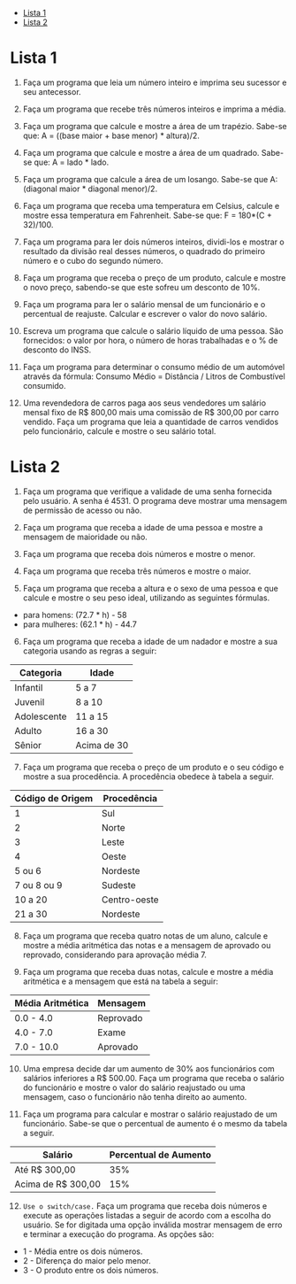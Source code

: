 - [Lista 1](#lista-1)
- [Lista 2](#lista-2)

# Lista 1

1. Faça um programa que leia um número inteiro e imprima seu sucessor e seu antecessor.

2. Faça um programa que recebe três números inteiros e imprima a média.

3. Faça um programa que calcule e mostre a área de um trapézio. Sabe-se que: A = ((base maior + base menor) * altura)/2.

4. Faça um programa que calcule e mostre a área de um quadrado. Sabe-se que: A = lado * lado.

5. Faça um programa que calcule a área de um losango. Sabe-se que A: (diagonal maior * diagonal menor)/2.

6. Faça um programa que receba uma temperatura em Celsius, calcule e mostre essa temperatura em Fahrenheit. Sabe-se que: F = 180*(C + 32)/100.

7. Faça um programa para ler dois números inteiros, dividi-los e mostrar o resultado da divisão real desses números, o quadrado do primeiro número e o cubo do segundo número.

8. Faça um programa que receba o preço de um produto, calcule e mostre o novo preço, sabendo-se que este sofreu um desconto de 10%.

9. Faça um programa para ler o salário mensal de um funcionário e o percentual de reajuste. Calcular e escrever o valor do novo salário.

10. Escreva um programa que calcule o salário líquido de uma pessoa. São fornecidos: o valor por hora, o número de horas trabalhadas e o % de desconto do INSS.

11. Faça um programa para determinar o consumo médio de um automóvel através da fórmula: Consumo Médio = Distância / Litros de Combustível consumido.

12. Uma revendedora de carros paga aos seus vendedores um salário mensal fixo de R$ 800,00 mais uma comissão de R$ 300,00 por carro vendido. Faça um programa que leia a quantidade de carros vendidos pelo funcionário, calcule e mostre o seu salário total.

# Lista 2

1. Faça um programa que verifique a validade de uma senha fornecida pelo usuário. A senha é 4531. O programa deve mostrar uma mensagem de permissão de acesso ou não.

2. Faça um programa que receba a idade de uma pessoa e mostre a mensagem de maioridade ou não.

3. Faça um programa que receba dois números e mostre o menor.

4. Faça um programa que receba três números e mostre o maior.

5. Faça um programa que receba a altura e o sexo de uma pessoa e que calcule e mostre o seu peso ideal, utilizando as seguintes fórmulas.
* para homens: (72.7 * h) - 58
* para mulheres: (62.1 * h) - 44.7

6. Faça um programa que receba a idade de um nadador e mostre a sua categoria usando as regras a seguir:

| Categoria | Idade |
| --- | --- |
| Infantil | 5 a 7 |
| Juvenil | 8 a 10 |
| Adolescente | 11 a 15 |
| Adulto | 16 a 30 |
| Sênior | Acima de 30 |

7. Faça um programa que receba o preço de um produto e o seu código e mostre a sua procedência. A procedência obedece à tabela a seguir.

| Código de Origem | Procedência |
| --- | --- |
| 1 | Sul |
| 2 | Norte |
| 3 | Leste |
| 4 | Oeste |
| 5 ou 6 | Nordeste |
| 7 ou 8 ou 9 | Sudeste |
| 10 a 20 | Centro-oeste |
| 21 a 30 | Nordeste |

8. Faça um programa que receba quatro notas de um aluno, calcule e mostre a média aritmética das notas e a mensagem de aprovado ou reprovado, considerando para aprovação média 7.

9. Faça um programa que receba duas notas, calcule e mostre a média aritmética e a mensagem que está na tabela a seguir:

| Média Aritmética | Mensagem |
| --- | --- |
| 0.0 - 4.0 | Reprovado |
| 4.0 - 7.0 | Exame |
| 7.0 - 10.0 | Aprovado |

10. Uma empresa decide dar um aumento de 30% aos funcionários com salários inferiores a R$ 500.00. Faça um programa que receba o salário do funcionário e mostre o valor do salário reajustado ou uma mensagem, caso o funcionário não tenha direito ao aumento.

11. Faça um programa para calcular e mostrar o salário reajustado de um funcionário. Sabe-se que o percentual de aumento é o mesmo da tabela a seguir.

| Salário | Percentual de Aumento |
| --- | --- |
| Até R$ 300,00 | 35% |
| Acima de R$ 300,00 | 15% |

12. `Use o switch/case.` Faça um programa que receba dois números e execute as operações listadas a seguir de acordo com a escolha do usuário. Se for digitada uma opção inválida mostrar mensagem de erro e terminar a execução do programa. As opções são:
* 1 - Média entre os dois números.
* 2 - Diferença do maior pelo menor.
* 3 - O produto entre os dois números.
